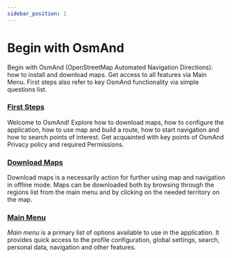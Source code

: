 ```yaml
---
sidebar_position: 1
---
```


# Begin with OsmAnd

Begin with OsmAnd (OpenStreetMap Automated Navigation Directions): how to install and download maps. Get access to all features via Main Menu. First steps also refer to key OsmAnd functionality via simple questions list.

### [First Steps](./first-steps.md)

Welcome to OsmAnd! Explore how to download maps, how to configure the application, how to use map and build a route, how to start navigation and how to search points of interest. Get acquainted with key points of OsmAnd Privacy policy and required Permissions.

### [Download Maps](./download-maps.md)
Download maps is a necessarily action for further using map and navigation in offline mode. Maps can be downloaded both by browsing through the regions list from the main menu and by clicking on the needed territory on the map.

### [Main Menu](./main-menu.md)

*Main menu* is a primary list of options available to use in the application. It provides quick access to the profile configuration, global settings, search, personal data, navigation and other features.